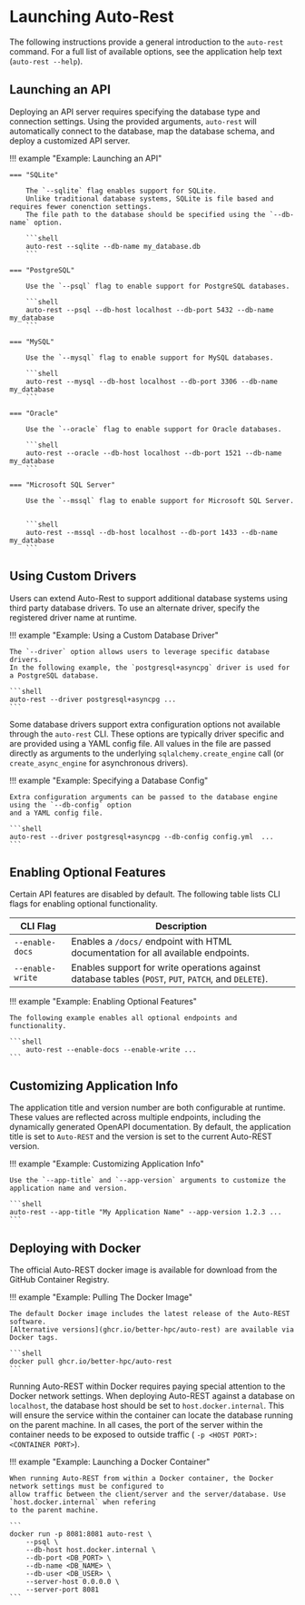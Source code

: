 # Launching Auto-Rest

The following instructions provide a general introduction to the `auto-rest` command.
For a full list of available options, see the application help text (`auto-rest --help`).

## Launching an API

Deploying an API server requires specifying the database type and connection settings.
Using the provided arguments, `auto-rest` will automatically connect to the database,
map the database schema, and deploy a customized API server.

!!! example "Example: Launching an API"

    === "SQLite"
    
        The `--sqlite` flag enables support for SQLite.
        Unlike traditional database systems, SQLite is file based and requires fewer conenction settings.
        The file path to the database should be specified using the `--db-name` option.
    
        ```shell
        auto-rest --sqlite --db-name my_database.db
        ```
    
    === "PostgreSQL"
    
        Use the `--psql` flag to enable support for PostgreSQL databases.
    
        ```shell
        auto-rest --psql --db-host localhost --db-port 5432 --db-name my_database
        ```
    
    === "MySQL"
    
        Use the `--mysql` flag to enable support for MySQL databases.
    
        ```shell
        auto-rest --mysql --db-host localhost --db-port 3306 --db-name my_database
        ```
    
    === "Oracle"
    
        Use the `--oracle` flag to enable support for Oracle databases.
    
        ```shell
        auto-rest --oracle --db-host localhost --db-port 1521 --db-name my_database
        ```
    
    === "Microsoft SQL Server"
    
        Use the `--mssql` flag to enable support for Microsoft SQL Server.
        
    
        ```shell
        auto-rest --mssql --db-host localhost --db-port 1433 --db-name my_database
        ```

## Using Custom Drivers

Users can extend Auto-Rest to support additional database systems using third party database drivers.
To use an alternate driver, specify the registered driver name at runtime.

!!! example "Example: Using a Custom Database Driver"

    The `--driver` option allows users to leverage specific database drivers.
    In the following example, the `postgresql+asyncpg` driver is used for a PostgreSQL database.

    ```shell
    auto-rest --driver postgresql+asyncpg ...
    ```

Some database drivers support extra configuration options not available through the `auto-rest` CLI.
These options are typically driver specific and are provided using a YAML config file.
All values in the file are passed directly as arguments to the underlying `sqlalchemy.create_engine` call
(or `create_async_engine` for asynchronous drivers).

!!! example "Example: Specifying a Database Config"

    Extra configuration arguments can be passed to the database engine using the `--db-config` option
    and a YAML config file.

    ```shell
    auto-rest --driver postgresql+asyncpg --db-config config.yml  ...
    ```

## Enabling Optional Features

Certain API features are disabled by default.
The following table lists CLI flags for enabling optional functionality.

| CLI Flag         | Description                                                                                          |
|------------------|------------------------------------------------------------------------------------------------------|
| `--enable-docs`  | Enables a `/docs/` endpoint with HTML documentation for all available endpoints.                     |
| `--enable-write` | Enables support for write operations against database tables (`POST`, `PUT`, `PATCH`, and `DELETE`). |

!!! example "Example: Enabling Optional Features"

    The following example enables all optional endpoints and functionality.

    ```shell
        auto-rest --enable-docs --enable-write ...
    ```

## Customizing Application Info

The application title and version number are both configurable at runtime.
These values are reflected across multiple endpoints, including the dynamically generated OpenAPI documentation.
By default, the application title is set to `Auto-REST` and the version is set to the current Auto-REST version.

!!! example "Example: Customizing Application Info"

    Use the `--app-title` and `--app-version` arguments to customize the application name and version.

    ```shell
    auto-rest --app-title "My Application Name" --app-version 1.2.3 ...
    ```

## Deploying with Docker

The official Auto-REST docker image is available for download from the GitHub Container Registry.

!!! example "Example: Pulling The Docker Image"

    The default Docker image includes the latest release of the Auto-REST software.
    [Alternative versions](ghcr.io/better-hpc/auto-rest) are available via Docker tags.

    ```shell
    docker pull ghcr.io/better-hpc/auto-rest
    ```

Running Auto-REST within Docker requires paying special attention to the Docker network settings.
When deploying Auto-REST against a database on `localhost`, the database host should be set to `host.docker.internal`.
This will ensure the service within the container can locate the database running on the parent machine.
In all cases, the port of the server within the container needs to be exposed to outside traffic (
`-p <HOST PORT>:<CONTAINER PORT>`).

!!! example "Example: Launching a Docker Container"

    When running Auto-REST from within a Docker container, the Docker network settings must be configured to
    allow traffic between the client/server and the server/database. Use `host.docker.internal` when refering
    to the parent machine.

    ```
    docker run -p 8081:8081 auto-rest \
        --psql \
        --db-host host.docker.internal \
        --db-port <DB_PORT> \
        --db-name <DB_NAME> \
        --db-user <DB_USER> \
        --server-host 0.0.0.0 \
        --server-port 8081
    ```

